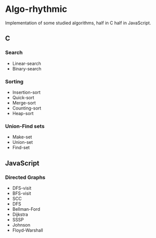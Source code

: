 # Algo-rhythmic

Implementation of some studied algorithms, half in C half in JavaScript.

## C

### Search
- Linear-search
- Binary-search

### Sorting
- Insertion-sort
- Quick-sort
- Merge-sort
- Counting-sort
- Heap-sort

### Union-Find sets
- Make-set
- Union-set
- Find-set

## JavaScript

### Directed Graphs
- DFS-visit
- BFS-visit
- SCC
- DFS
- Bellman-Ford
- Dijkstra
- SSSP
- Johnson
- Floyd-Warshall
